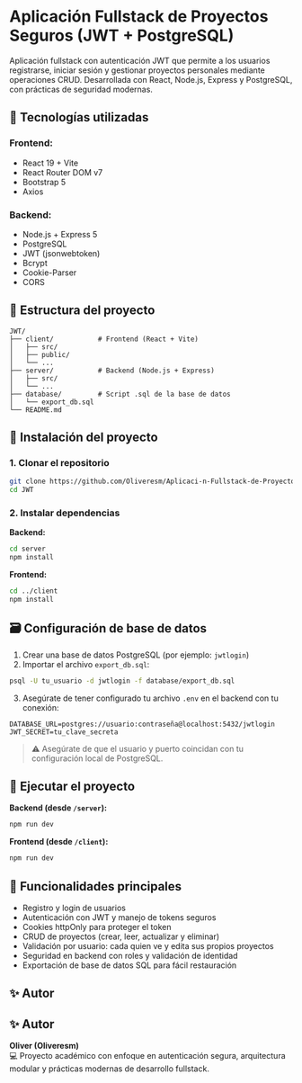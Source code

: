 # Aplicación Fullstack de Proyectos Seguros (JWT + PostgreSQL)

Aplicación fullstack con autenticación JWT que permite a los usuarios registrarse, iniciar sesión y gestionar proyectos personales mediante operaciones CRUD. Desarrollada con React, Node.js, Express y PostgreSQL, con prácticas de seguridad modernas.

## 🚀 Tecnologías utilizadas

### Frontend:
- React 19 + Vite
- React Router DOM v7
- Bootstrap 5
- Axios

### Backend:
- Node.js + Express 5
- PostgreSQL
- JWT (jsonwebtoken)
- Bcrypt
- Cookie-Parser
- CORS

## 📁 Estructura del proyecto

```
JWT/
├── client/           # Frontend (React + Vite)
│   ├── src/
│   ├── public/
│   └── ...
├── server/           # Backend (Node.js + Express)
│   ├── src/
│   └── ...
├── database/         # Script .sql de la base de datos
│   └── export_db.sql
└── README.md
```

## 🔧 Instalación del proyecto

### 1. Clonar el repositorio

```bash
git clone https://github.com/Oliveresm/Aplicaci-n-Fullstack-de-Proyectos-Seguros-JWT-PostgreSQL-.git
cd JWT
```

### 2. Instalar dependencias

**Backend:**

```bash
cd server
npm install
```

**Frontend:**

```bash
cd ../client
npm install
```

## 🗃️ Configuración de base de datos

1. Crear una base de datos PostgreSQL (por ejemplo: `jwtlogin`)
2. Importar el archivo `export_db.sql`:

```bash
psql -U tu_usuario -d jwtlogin -f database/export_db.sql
```

3. Asegúrate de tener configurado tu archivo `.env` en el backend con tu conexión:

```env
DATABASE_URL=postgres://usuario:contraseña@localhost:5432/jwtlogin
JWT_SECRET=tu_clave_secreta
```

> ⚠️ Asegúrate de que el usuario y puerto coincidan con tu configuración local de PostgreSQL.

## 🏃 Ejecutar el proyecto

**Backend (desde `/server`):**

```bash
npm run dev
```

**Frontend (desde `/client`):**

```bash
npm run dev
```

## 🔐 Funcionalidades principales

- Registro y login de usuarios
- Autenticación con JWT y manejo de tokens seguros
- Cookies httpOnly para proteger el token
- CRUD de proyectos (crear, leer, actualizar y eliminar)
- Validación por usuario: cada quien ve y edita sus propios proyectos
- Seguridad en backend con roles y validación de identidad
- Exportación de base de datos SQL para fácil restauración

## ✨ Autor

## ✨ Autor

**Oliver (Oliveresm)**  
💻 Proyecto académico con enfoque en autenticación segura, arquitectura modular y prácticas modernas de desarrollo fullstack.
